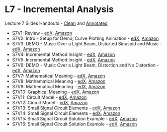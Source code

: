 # L7 - Incremental Analysis

Lecture 7 Slides Handouts - [Clean][L7handouts-clean] and [Annotated][L7handouts-annotated]
* S7V1: Review - [edX][S7V1-edX-Video], [Amazon][S7V1-Amazon-S3]
* S7V2: Intro - Setup for Demo, Curve Plotting Animation - [edX][S7V2-edX-Video], [Amazon][S7V2-Amazon-S3]
* S7V3: DEMO - Music Over a Light Beam, Distorted Sinusoid and Music - [edX][S7V3-edX-Video], [Amazon][S7V3-Amazon-S3]
* S7V4: Incremental Method Insight - [edX][S7V4-edX-Video], [Amazon][S7V4-Amazon-S3]
* S7V5: Incremental Method Insight - [edX][S7V5-edX-Video], [Amazon][S7V5-Amazon-S3]
* S7V6: DEMO - Music Over a Light Beam, Distortion and No Distortion - [edX][S7V6-edX-Video], [Amazon][S7V6-Amazon-S3]
* S7V7: Mathematical Meaning - [edX][S7V7-edX-Video], [Amazon][S7V7-Amazon-S3]
* S7V8: Mathematical Meaning - [edX][S7V8-edX-Video], [Amazon][S7V8-Amazon-S3]
* S7V9: Mathematical Meaning - [edX][S7V9-edX-Video], [Amazon][S7V9-Amazon-S3]
* S7V10: Graphical Meaning - [edX][S7V10-edX-Video], [Amazon][S7V10-Amazon-S3]
* S7V11: Circuit Model - [edX][S7V11-edX-Video], [Amazon][S7V11-Amazon-S3]
* S7V12: Circuit Model - [edX][S7V12-edX-Video], [Amazon][S7V12-Amazon-S3]
* S7V13: Small Signal Circuit Elements - [edX][S7V13-edX-Video], [Amazon][S7V13-Amazon-S3]
* S7V14: Small Signal Circuit Elements - [edX][S7V14-edX-Video], [Amazon][S7V14-Amazon-S3]
* S7V15: Small Signal Circuit Solution Example - [edX][S7V15-edX-Video], [Amazon][S7V15-Amazon-S3]
* S7V16: Small Signal Circuit Solution Example - [edX][S7V16-edX-Video], [Amazon][S7V16-Amazon-S3]

[L7handouts-clean]: https://courses.edx.org/asset-v1:MITx+6.002.1x+2T2019+type@asset+block/handouts_6002-L7-oei12-gaps.pdf
[L7handouts-annotated]: https://courses.edx.org/asset-v1:MITx+6.002.1x+2T2019+type@asset+block/handouts_6002-L7-oei12-gaps-annotated.pdf

[S7V1-edX-Video]: https://edx-video.net/mit-6002x/MIT6002XT214-V010900_DTH.mp4
[S7V2-edX-Video]: https://edx-video.net/mit-6002x/MIT6002XT214-V011000_DTH.mp4
[S7V3-edX-Video]: https://edx-video.net/mit-6002x/MIT6002XT214-V011100_DTH.mp4
[S7V4-edX-Video]: https://edx-video.net/mit-6002x/MIT6002XT214-V011200_DTH.mp4
[S7V5-edX-Video]: https://edx-video.net/mit-6002x/MIT6002XT214-V011300_DTH.mp4
[S7V6-edX-Video]: https://edx-video.net/mit-6002x/MIT6002XT214-V011400_DTH.mp4
[S7V7-edX-Video]: https://edx-video.net/mit-6002x/MIT6002XT214-V011500_DTH.mp4
[S7V8-edX-Video]: https://edx-video.net/mit-6002x/MIT6002XT214-V011600_DTH.mp4
[S7V9-edX-Video]: https://edx-video.net/mit-6002x/MIT6002XT214-V011700_DTH.mp4
[S7V10-edX-Video]: https://edx-video.net/mit-6002x/MIT6002XT214-V011800_DTH.mp4
[S7V11-edX-Video]: https://edx-video.net/mit-6002x/MIT6002XT214-V011900_DTH.mp4
[S7V12-edX-Video]: https://edx-video.net/mit-6002x/MIT6002XT214-V012000_DTH.mp4
[S7V13-edX-Video]: https://edx-video.net/mit-6002x/MIT6002XT214-V012100_DTH.mp4
[S7V14-edX-Video]: https://edx-video.net/mit-6002x/MIT6002XT214-V012200_DTH.mp4
[S7V15-edX-Video]: https://edx-video.net/mit-6002x/MIT6002XT214-V012300_DTH.mp4
[S7V16-edX-Video]: https://edx-video.net/mit-6002x/MIT6002XT214-V012400_DTH.mp4

[S7V1-Amazon-S3]: https://s3.amazonaws.com/edx-course-videos/mit-6002x/6002-L7-oei12-1_100.mov
[S7V2-Amazon-S3]: https://s3.amazonaws.com/edx-course-videos/mit-6002x/6002-L7-oei12-2_100%202.mov
[S7V3-Amazon-S3]: https://s3.amazonaws.com/edx-course-videos/mit-6002x/6002-L7-oei12-3-demo_100.mov
[S7V4-Amazon-S3]: https://s3.amazonaws.com/edx-course-videos/mit-6002x/6002-L7-oei12-4_100a.mov
[S7V5-Amazon-S3]: https://s3.amazonaws.com/edx-course-videos/mit-6002x/6002-L7-oei12-4_100b.mov
[S7V6-Amazon-S3]: https://s3.amazonaws.com/edx-course-videos/mit-6002x/6002-L7-oei12-5_100.mov
[S7V7-Amazon-S3]: https://s3.amazonaws.com/edx-course-videos/mit-6002x/6002-L7-oei12-6_100a.mov
[S7V8-Amazon-S3]: https://s3.amazonaws.com/edx-course-videos/mit-6002x/6002-L7-oei12-6_100b.mov
[S7V9-Amazon-S3]: https://s3.amazonaws.com/edx-course-videos/mit-6002x/6002-L7-oei12-6_100c.mov
[S7V10-Amazon-S3]: https://s3.amazonaws.com/edx-course-videos/mit-6002x/6002-L7-oei12-7_100.mov
[S7V11-Amazon-S3]: https://s3.amazonaws.com/edx-course-videos/mit-6002x/6002-L7-oei12-8_100a.mov
[S7V12-Amazon-S3]: https://s3.amazonaws.com/edx-course-videos/mit-6002x/6002-L7-oei12-8_100b.mov
[S7V13-Amazon-S3]: https://s3.amazonaws.com/edx-course-videos/mit-6002x/6002-L7-oei12-9_100a.mov
[S7V14-Amazon-S3]: https://s3.amazonaws.com/edx-course-videos/mit-6002x/6002-L7-oei12-9_100b.mov
[S7V15-Amazon-S3]: https://s3.amazonaws.com/edx-course-videos/mit-6002x/6002-L7-oei12-10_100a.mov
[S7V16-Amazon-S3]: https://s3.amazonaws.com/edx-course-videos/mit-6002x/6002-L7-oei12-10_100b.mov

